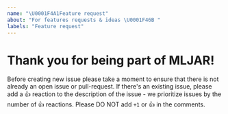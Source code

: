 ```yaml
---
name: "\U0001F4A1Feature request"
about: "For features requests & ideas \U0001F46B "
labels: "Feature request"
---
```


# Thank you for being part of MLJAR!

Before creating new issue please take a moment to ensure that there is not already an open issue or pull-request. If there's an existing issue, please add a :+1: reaction to the description of the issue - we prioritize issues by the number of :+1: reactions. Please DO NOT add `+1` or :+1: in the comments.
